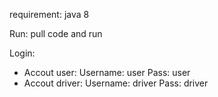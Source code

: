 requirement: java 8

Run: pull code and run

Login: 
-	Accout user:
  Username: user
  Pass: user
-	Accout driver:
  Username: driver
  Pass: driver

